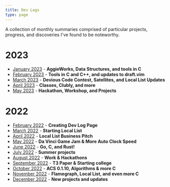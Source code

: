 ```yaml
---
title: Dev Logs
type: page
---
```


A collection of monthly summaries comprised of particular projects, progress, and discoveries I've found to be noteworthy.

# 2023
- [January 2023](/devlogs/january-2023) - **AggieWorks, Data Structures, and tools in C**
- [February 2023](/devlogs/february-2023) - **Tools in C and C++, and updates to draft.vim**
- [March 2023](/devlogs/march-2023) - **Devious Code Contest, Satellites, and Local List Updates**
- [April 2023](/devlogs/april-2023) - **Classes, Clubly, and more**
- [May 2023](/devlogs/may-2023) - **Hackathon, Workshop, and Projects**

# 2022
- [February 2022](/devlogs/february-2022) - **Creating Dev Log Page**
- [March 2022](/devlogs/march-2022) - **Starting Local List**
- [April 2022](/devlogs/april-2022) - **Local List Business Pitch**
- [May 2022](/devlogs/may-2022) - **Da Vinci Game Jam & More Auto Clock Speed**
- [June 2022](/devlogs/june-2022) - **Go, C, and Rust!**
- [July 2022](/devlogs/july-2022) - **Summer projects**
- [August 2022](/devlogs/august-2022) - **Work & Hackathons**
- [September 2022](/devlogs/september-2022) - **T3 Paper & Starting college**
- [October 2022](/devlogs/october-2022) - **ACS 0.1.10, Algorithms & more C**
- [November 2022](/devlogs/november-2022) - **Flamegraph, Local List, and even more C**
- [December 2022](/devlogs/december-2022) - **New projects and updates**
